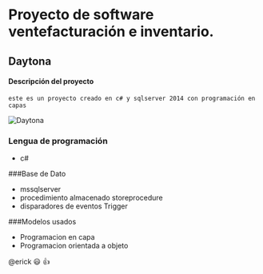 # Proyecto de software ventefacturación e inventario.
## Daytona

#### **Descripción del proyecto**
```este es un proyecto creado en c# y sqlserver 2014 con programación en capas```

![Daytona](Daytona.png "Daytona.png")

### Lengua de programación
* c#

###Base de Dato
* mssqlserver
* procedimiento almacenado storeprocedure
* disparadores de eventos Trigger

###Modelos usados
* Programacion en capa
* Programacion orientada a objeto

@erick :smiley: :+1:

